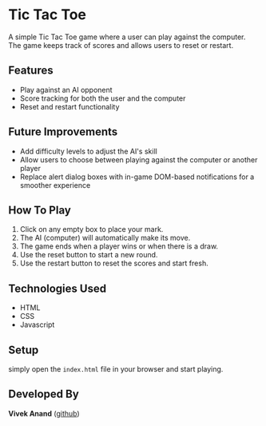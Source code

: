 # Tic Tac Toe

A simple Tic Tac Toe game where a user can play against the computer. The game keeps track of scores and allows users to reset or restart.

## Features
- Play against an AI opponent
- Score tracking for both the user and the computer
- Reset and restart functionality

## Future Improvements
- Add difficulty levels to adjust the AI's skill
- Allow users to choose between playing against the computer or another player
- Replace alert dialog boxes with in-game DOM-based notifications for a smoother experience

## How To Play
1. Click on any empty box to place your mark.
2. The AI (computer) will automatically make its move.
3. The game ends when a player wins or when there is a draw.
4. Use the reset button to start a new round.
5. Use the restart button to reset the scores and start fresh.

## Technologies Used
- HTML
- CSS
- Javascript

## Setup
simply open the `index.html` file in your browser and start playing.

## Developed By
**Vivek Anand** ([github](https://github.com/Vivekannad))
